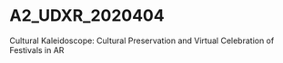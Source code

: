 # A2_UDXR_2020404
Cultural Kaleidoscope: Cultural Preservation and Virtual Celebration of Festivals in AR
